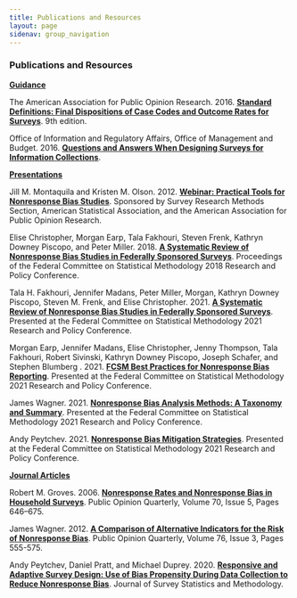 ```yaml
---
title: Publications and Resources
layout: page
sidenav: group_navigation
---
```


<div class="about-content">

  <h3>Publications and Resources</h3>

  <p><strong><u>Guidance</u></strong></p>

  <p>The American Association for Public Opinion Research. 2016. <a href="https://www.aapor.org/Standards-Ethics/Standard-Definitions-(1).aspx" target="_blank"><strong>Standard Definitions: Final Dispositions of Case Codes and Outcome Rates for Surveys</strong></a>. 9th edition.</p>

  <p>Office of Information and Regulatory Affairs, Office of Management and Budget. 2016. <a href="https://obamawhitehouse.archives.gov/sites/default/files/omb/inforeg/pmc_survey_guidance_2006.pdf" target="_blank"><strong>Questions and Answers When Designing Surveys for Information Collections</strong></a>.</p>

  <p><strong><u>Presentations</u></strong></p>

  <p>Jill M. Montaquila and Kristen M. Olson. 2012. <a href="https://higherlogicdownload.s3.amazonaws.com/AMSTAT/20d2b15c-9cc4-4c39-807c-088d6a8b6228/UploadedImages/WebinarFiles/NRBiasWebinarApril2012.pdf" target="_blank"><strong>Webinar: Practical Tools for Nonresponse Bias Studies</strong></a>. Sponsored by Survey Research Methods Section, American Statistical Association, and the American Association for Public Opinion Research.&nbsp;</p>

  <p>Elise Christopher, Morgan Earp, Tala Fakhouri, Steven Frenk, Kathryn Downey Piscopo, and Peter Miller. 2018. <a href="https://nces.ed.gov/FCSM/pdf/D_2Christopher.pdf" target="_blank"><strong>A Systematic Review of Nonresponse Bias Studies in Federally Sponsored Surveys</strong></a>. Proceedings of the Federal Committee on Statistical Methodology 2018 Research and Policy Conference.</p>

  <p>Tala H. Fakhouri, Jennifer Madans, Peter Miller, Morgan, Kathryn Downey Piscopo, Steven M. Frenk, and Elise Christopher. 2021. <a href="{{site.baseurl}}/assets/files/docs/J5Fakhouri.pdf" target="_blank"><strong>A Systematic Review of Nonresponse Bias Studies in Federally Sponsored Surveys</strong></a>. Presented at the Federal Committee on Statistical Methodology 2021 Research and Policy Conference.</p>

  <p>Morgan Earp, Jennifer Madans, Elise Christopher, Jenny Thompson, Tala Fakhouri, Robert Sivinski, Kathryn Downey Piscopo, Joseph Schafer, and Stephen Blumberg . 2021. <a href="{{site.baseurl}}/assets/files/docs/J5Thompson.pptx" target="_blank"><strong>FCSM Best Practices for Nonresponse Bias Reporting</strong></a>. Presented at the Federal Committee on Statistical Methodology 2021 Research and Policy Conference.</p>

  <p>James Wagner. 2021. <a href="{{site.baseurl}}/assets/files/docs/J5Wagner.pdf" target="_blank"><strong>Nonresponse Bias Analysis Methods: A Taxonomy and Summary</strong></a>. Presented at the Federal Committee on Statistical Methodology 2021 Research and Policy Conference.</p>

  <p>Andy Peytchev. 2021. <a href="{{site.baseurl}}/assets/files/docs/J5Peytchev.pdf" target="_blank"><strong>Nonresponse Bias Mitigation Strategies</strong></a>. Presented at the Federal Committee on Statistical Methodology 2021 Research and Policy Conference.</p>

  <p><strong><u>Journal Articles</u></strong></p>

  <p>Robert M. Groves. 2006. <a href="https://doi.org/10.1093/poq/nfl033" target="_blank"><strong>Nonresponse Rates and Nonresponse Bias in Household Surveys</strong></a>. Public Opinion Quarterly, Volume 70, Issue 5, Pages 646–675.</p>

  <p>James Wagner. 2012. <a href="https://doi.org/10.1093/poq/nfs032" target="_blank"><strong>A Comparison of Alternative Indicators for the Risk of Nonresponse Bias</strong></a>. Public Opinion Quarterly, Volume 76, Issue 3, Pages 555-575.</p>

  <p>Andy Peytchev, Daniel Pratt, and Michael Duprey. 2020. <a href="https://doi.org/10.1093/jssam/smaa013" target="_blank"><strong>Responsive and Adaptive Survey Design: Use of Bias Propensity During Data Collection to Reduce Nonresponse Bias</strong></a>. Journal of Survey Statistics and Methodology.</p>

</div>